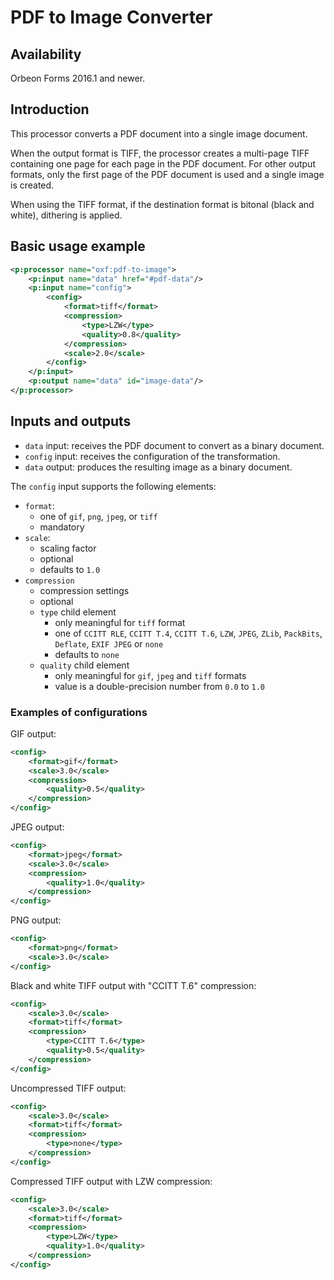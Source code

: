 # PDF to Image Converter

<!-- toc -->

## Availability

Orbeon Forms 2016.1 and newer.

## Introduction

This processor converts a PDF document into a single image document.

When the output format is TIFF, the processor creates a multi-page TIFF containing one page for each page in the PDF
document. For other output formats, only the first page of the PDF document is used and a single image is created.

When using the TIFF format, if the destination format is bitonal (black and white), dithering is applied.

## Basic usage example

```xml
<p:processor name="oxf:pdf-to-image">
    <p:input name="data" href="#pdf-data"/>
    <p:input name="config">
        <config>
            <format>tiff</format>
            <compression>
                <type>LZW</type>
                <quality>0.8</quality>
            </compression>
            <scale>2.0</scale>
        </config>
    </p:input>
    <p:output name="data" id="image-data"/>
</p:processor>

```

## Inputs and outputs

- `data` input: receives the PDF document to convert as a binary document.
- `config` input: receives the configuration of the transformation.
- `data` output: produces the resulting image as a binary document.

The `config` input supports the following elements:

- `format`:
    - one of `gif`, `png`, `jpeg`, or `tiff`
    - mandatory
- `scale`:
    - scaling factor
    - optional
    - defaults to `1.0`
- `compression`
    - compression settings
    - optional
    - `type` child element
        - only meaningful for `tiff` format
        - one of `CCITT RLE`, `CCITT T.4`, `CCITT T.6`, `LZW`, `JPEG`, `ZLib`, `PackBits`, `Deflate`, `EXIF JPEG` or `none`
        - defaults to `none`
    - `quality` child element
        - only meaningful for `gif`, `jpeg` and `tiff` formats
        - value is a double-precision number from `0.0` to `1.0`

### Examples of configurations


GIF output:

```xml
<config>
    <format>gif</format>
    <scale>3.0</scale>
    <compression>
        <quality>0.5</quality>
    </compression>
</config>
```

JPEG output:

```xml
<config>
    <format>jpeg</format>
    <scale>3.0</scale>
    <compression>
        <quality>1.0</quality>
    </compression>
</config>
```

PNG output:

```xml
<config>
    <format>png</format>
    <scale>3.0</scale>
</config>
```

Black and white TIFF output with "CCITT T.6" compression:

```xml
<config>
    <scale>3.0</scale>
    <format>tiff</format>
    <compression>
        <type>CCITT T.6</type>
        <quality>0.5</quality>
    </compression>
</config>
```

Uncompressed TIFF output:

```xml
<config>
    <scale>3.0</scale>
    <format>tiff</format>
    <compression>
        <type>none</type>
    </compression>
</config>
```

Compressed TIFF output with LZW compression:

```xml
<config>
    <scale>3.0</scale>
    <format>tiff</format>
    <compression>
        <type>LZW</type>
        <quality>1.0</quality>
    </compression>
</config>
```
